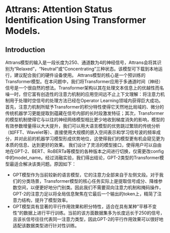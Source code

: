 # Attrans: Attention Status Identification Using Transformer Models.
## Introduction
Attrans模型的输入是一段长度为250、通道数为4的神经信号，Attrans会将其识别为“Relaxed”，“Neutral”或“Concentrating”三种状态。该模型可下载到本地运行，建议配合我们的硬件设备使用。
Attrans模型的核心是一个预训练的Transformer模型。在本问题中，我们将Transformer应用于多通道时间（神经）信号是一个很自然的想法。Transformer架构以其在处理文本信息上的优越性而名噪一时，但它富有创造性的注意力机制的应用空间远不止上下文理解：将注意力机制用于处理时空信号的处理方法已经在Operator Learning领域内获得巨大成功。首先，注意力机制所赋予Transformer的积分特性使得它天然地比局域的、微分的传统机器学习更能提取到蕴藏在信号内部的长时段激发特征；其次，Transformer的模型机制使得它与以往的神经网络模型相比更少地收到梯度消失的影响，模型的有效参数增量得以大大提升，我们可以用大语言模型的优势跳过繁琐的传统分析（如FFT、Wavelet等）、直接使用大规模的嵌入空间表示和学习信号波的频率成分，并对此前的机器学习模型形成优势地位，这使得我们的模型更有机会窥见更为本质的信息、达到更好的效果。
我们设计了灵活的模型接口，使得用户可以自由地在GPT-2、BERT、RoBERTa等模型的各种版本之间进行切换，仅需更改config中的model_name。经过消融实验，我们得出结论，GPT-2类型的Transformer模型最适合解决该类问题。原因如下：
* GPT模型作为当前较新的语言模型，它的注意力全部来自于左侧文段。对于我们的分类场景，Transformer模型的核心任务实际上是提取信号成分、降维参数空间，以便更好地分门别类。因此我们不需要双向注意力机制和掩码操作，GPT-2的注意力足以将全局信息聚焦在它最后一个输出的token上，精简了注意力结构，提升了模型效率。
* GPT模型具有显著的平行作用效果和积分特性，适合在具有某种”平移不变性“的数据上进行平行训练。当前的该方面数据集多为长度远长于250的信号，且该长信号往往代表同一注意力类型，因此GPT-2的平行作用效果可以很好地适配该数据类型进行针对性训练。
